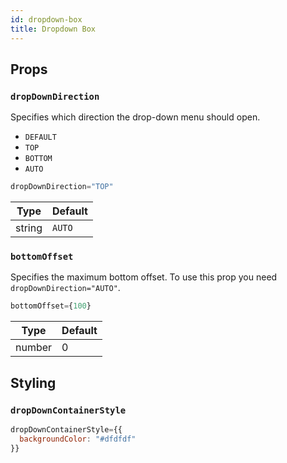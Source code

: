 ```yaml
---
id: dropdown-box
title: Dropdown Box
---
```


## Props
### `dropDownDirection`
Specifies which direction the drop-down menu should open.
+ `DEFAULT`
+ `TOP`
+ `BOTTOM`
+ `AUTO`

```jsx
dropDownDirection="TOP"
```
| Type     | Default  |
| -------- | -------- |
| string   | `AUTO`   |

### `bottomOffset`
Specifies the maximum bottom offset. To use this prop you need `dropDownDirection="AUTO"`.

```jsx
bottomOffset={100}
```
| Type     | Default  |
| -------- | -------- |
| number   | 0        |

## Styling
### `dropDownContainerStyle`
```jsx
dropDownContainerStyle={{
  backgroundColor: "#dfdfdf"
}}
```
